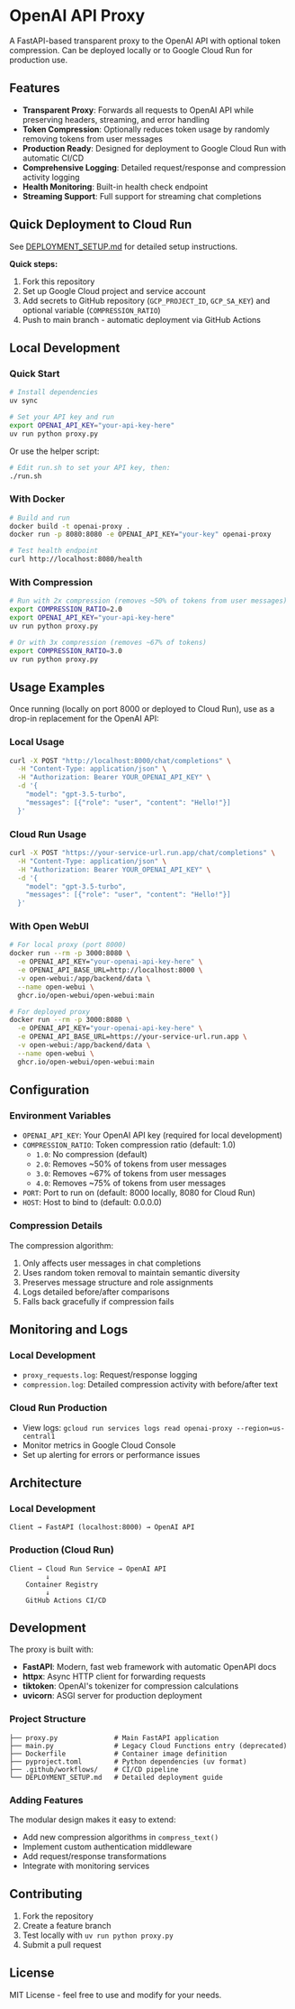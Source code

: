 # OpenAI API Proxy

A FastAPI-based transparent proxy to the OpenAI API with optional token compression. Can be deployed locally or to Google Cloud Run for production use.

## Features

- **Transparent Proxy**: Forwards all requests to OpenAI API while preserving headers, streaming, and error handling
- **Token Compression**: Optionally reduces token usage by randomly removing tokens from user messages
- **Production Ready**: Designed for deployment to Google Cloud Run with automatic CI/CD
- **Comprehensive Logging**: Detailed request/response and compression activity logging
- **Health Monitoring**: Built-in health check endpoint
- **Streaming Support**: Full support for streaming chat completions

## Quick Deployment to Cloud Run

See [DEPLOYMENT_SETUP.md](DEPLOYMENT_SETUP.md) for detailed setup instructions.

**Quick steps:**
1. Fork this repository
2. Set up Google Cloud project and service account
3. Add secrets to GitHub repository (`GCP_PROJECT_ID`, `GCP_SA_KEY`) and optional variable (`COMPRESSION_RATIO`)
4. Push to main branch - automatic deployment via GitHub Actions

## Local Development

### Quick Start

```bash
# Install dependencies
uv sync

# Set your API key and run
export OPENAI_API_KEY="your-api-key-here"
uv run python proxy.py
```

Or use the helper script:
```bash
# Edit run.sh to set your API key, then:
./run.sh
```

### With Docker

```bash
# Build and run
docker build -t openai-proxy .
docker run -p 8080:8080 -e OPENAI_API_KEY="your-key" openai-proxy

# Test health endpoint
curl http://localhost:8080/health
```

### With Compression

```bash
# Run with 2x compression (removes ~50% of tokens from user messages)
export COMPRESSION_RATIO=2.0
export OPENAI_API_KEY="your-api-key-here"
uv run python proxy.py

# Or with 3x compression (removes ~67% of tokens)
export COMPRESSION_RATIO=3.0
uv run python proxy.py
```

## Usage Examples

Once running (locally on port 8000 or deployed to Cloud Run), use as a drop-in replacement for the OpenAI API:

### Local Usage
```bash
curl -X POST "http://localhost:8000/chat/completions" \
  -H "Content-Type: application/json" \
  -H "Authorization: Bearer YOUR_OPENAI_API_KEY" \
  -d '{
    "model": "gpt-3.5-turbo",
    "messages": [{"role": "user", "content": "Hello!"}]
  }'
```

### Cloud Run Usage
```bash
curl -X POST "https://your-service-url.run.app/chat/completions" \
  -H "Content-Type: application/json" \
  -H "Authorization: Bearer YOUR_OPENAI_API_KEY" \
  -d '{
    "model": "gpt-3.5-turbo", 
    "messages": [{"role": "user", "content": "Hello!"}]
  }'
```

### With Open WebUI

```bash
# For local proxy (port 8000)
docker run --rm -p 3000:8080 \
  -e OPENAI_API_KEY="your-openai-api-key-here" \
  -e OPENAI_API_BASE_URL=http://localhost:8000 \
  -v open-webui:/app/backend/data \
  --name open-webui \
  ghcr.io/open-webui/open-webui:main

# For deployed proxy
docker run --rm -p 3000:8080 \
  -e OPENAI_API_KEY="your-openai-api-key-here" \
  -e OPENAI_API_BASE_URL=https://your-service-url.run.app \
  -v open-webui:/app/backend/data \
  --name open-webui \
  ghcr.io/open-webui/open-webui:main
```

## Configuration

### Environment Variables

- `OPENAI_API_KEY`: Your OpenAI API key (required for local development)
- `COMPRESSION_RATIO`: Token compression ratio (default: 1.0)
  - `1.0`: No compression (default)
  - `2.0`: Removes ~50% of tokens from user messages
  - `3.0`: Removes ~67% of tokens from user messages
  - `4.0`: Removes ~75% of tokens from user messages
- `PORT`: Port to run on (default: 8000 locally, 8080 for Cloud Run)
- `HOST`: Host to bind to (default: 0.0.0.0)

### Compression Details

The compression algorithm:
1. Only affects user messages in chat completions
2. Uses random token removal to maintain semantic diversity
3. Preserves message structure and role assignments
4. Logs detailed before/after comparisons
5. Falls back gracefully if compression fails

## Monitoring and Logs

### Local Development
- `proxy_requests.log`: Request/response logging
- `compression.log`: Detailed compression activity with before/after text

### Cloud Run Production
- View logs: `gcloud run services logs read openai-proxy --region=us-central1`
- Monitor metrics in Google Cloud Console
- Set up alerting for errors or performance issues

## Architecture

### Local Development
```
Client → FastAPI (localhost:8000) → OpenAI API
```

### Production (Cloud Run)
```
Client → Cloud Run Service → OpenAI API
         ↓
    Container Registry
         ↓  
    GitHub Actions CI/CD
```

## Development

The proxy is built with:
- **FastAPI**: Modern, fast web framework with automatic OpenAPI docs
- **httpx**: Async HTTP client for forwarding requests
- **tiktoken**: OpenAI's tokenizer for compression calculations
- **uvicorn**: ASGI server for production deployment

### Project Structure
```
├── proxy.py              # Main FastAPI application
├── main.py               # Legacy Cloud Functions entry (deprecated)
├── Dockerfile            # Container image definition
├── pyproject.toml        # Python dependencies (uv format)
├── .github/workflows/    # CI/CD pipeline
└── DEPLOYMENT_SETUP.md   # Detailed deployment guide
```

### Adding Features

The modular design makes it easy to extend:
- Add new compression algorithms in `compress_text()`
- Implement custom authentication middleware
- Add request/response transformations
- Integrate with monitoring services

## Contributing

1. Fork the repository
2. Create a feature branch
3. Test locally with `uv run python proxy.py`
4. Submit a pull request

## License

MIT License - feel free to use and modify for your needs. 